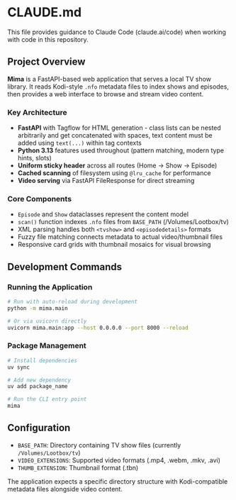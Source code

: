 # CLAUDE.md

This file provides guidance to Claude Code (claude.ai/code) when working with code in this repository.

## Project Overview

**Mima** is a FastAPI-based web application that serves a local TV show library. It reads Kodi-style `.nfo` metadata files to index shows and episodes, then provides a web interface to browse and stream video content.

### Key Architecture

- **FastAPI** with Tagflow for HTML generation - class lists can be nested arbitrarily and get concatenated with spaces, text content must be added using `text(...)` within tag contexts
- **Python 3.13** features used throughout (pattern matching, modern type hints, slots)
- **Uniform sticky header** across all routes (Home → Show → Episode)
- **Cached scanning** of filesystem using `@lru_cache` for performance
- **Video serving** via FastAPI FileResponse for direct streaming

### Core Components

- `Episode` and `Show` dataclasses represent the content model
- `scan()` function indexes `.nfo` files from `BASE_PATH` (/Volumes/Lootbox/tv)
- XML parsing handles both `<tvshow>` and `<episodedetails>` formats
- Fuzzy file matching connects metadata to actual video/thumbnail files
- Responsive card grids with thumbnail mosaics for visual browsing

## Development Commands

### Running the Application
```bash
# Run with auto-reload during development
python -m mima.main

# Or via uvicorn directly
uvicorn mima.main:app --host 0.0.0.0 --port 8000 --reload
```

### Package Management
```bash
# Install dependencies
uv sync

# Add new dependency
uv add package_name

# Run the CLI entry point
mima
```

## Configuration

- `BASE_PATH`: Directory containing TV show files (currently `/Volumes/Lootbox/tv`)
- `VIDEO_EXTENSIONS`: Supported video formats (.mp4, .webm, .mkv, .avi)
- `THUMB_EXTENSION`: Thumbnail format (.tbn)

The application expects a specific directory structure with Kodi-compatible metadata files alongside video content.